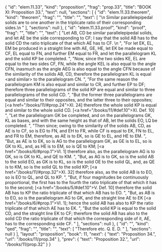 {
  "id": "elem.11.33",
  "kind": "proposition",
  "frag": "prop.33",
  "title": "BOOK XI: Proposition 33.",
  "text": null,
  "sections": [
    {
      "id": "elem.11.33.theorem",
      "kind": "theorem",
      "frag": "",
      "title": "",
      "text": [
        "\n       Similar parallelepipedal solids are to one another in the triplicate ratio of their corresponding sides.\n      "
      ],
      "sections": null
    },
    {
      "id": "elem.11.33.proof",
      "kind": "proof",
      "frag": "",
      "title": "",
      "text": [
        "Let AB, CD be similar parallelepipedal solids, and let AE be the side corresponding to CF; I say that the solid AB has to the solid CD the ratio triplicate of that which AE has to CF. \n      ",
        "For let EK, EL, EM be produced in a straight line with AE, GE, HE, let EK be made equal to CF, EL equal to FN, and further EM equal to FR, and let the parallelogram KL and the solid KP be completed. ",
        "Now, since the two sides KE, EL are equal to the two sides CF, FN, while the angle KEL is also equal to the angle CFN, inasmuch as the angle AEG is also equal to the angle CFN because of the similarity of the solids AB, CD, therefore the parallelogram KL is equal &lt;and similar&gt; to the parallelogram CN. ",
        "For the same reason the parallelogram KM is also equal and similar to CR, and further EP to DF; therefore three parallelograms of the solid KP are equal and similar to three parallelograms of the solid CD. ",
        "But the former three parallelograms are equal and similar to their opposites, and the latter three to their opposites; [<a href=\"/books/11/#prop.24\">XI. 24</a>] therefore the whole solid KP is equal and similar to the whole solid CD. [<a href=\"/books/11/#def.10\">XI. Def. 10</a>] ",
        "Let the parallelogram GK be completed, and on the parallelograms GK, KL as bases, and with the same height as that of AB, let the solids EO, LQ be completed. ",
        "Then since; owing to the similarity of the solids AB, CD, as AE is to CF, so is EG to FN, and EH to FR, while CF is equal to EK, FN to EL, and FR to EM, therefore, as AE is to EK, so is GE to EL, and HE to EM. ",
        "But, as AE is to EK, so is AG to the parallelogram GK, as GE is to EL, so is GK to KL, and, as HE is to EM, so is QE to KM; [<a href=\"/books/6/#prop.1\">VI. 1</a>] therefore also, as the parallelogram AG is to GK, so is GK to KL, and QE to KM. ",
        "But, as AG is to GK, so is the solid AB to the solid EO, as GK is to KL, so is the solid OE to the solid QL, and, as QE is to KM, so is the solid QL to the solid KP; [<a href=\"/books/11/#prop.32\">XI. 32</a>] therefore also, as the solid AB is to EO, so is EO to QL, and QL to KP. ",
        "But, if four magnitudes be continuously proportional, the first has to the fourth the ratio triplicate of that which it has to the second; [<a href=\"/books/5/#def.10\">V. Def. 10</a>] therefore the solid AB has to KP the ratio triplicate of that which AB has to EO. ",
        "But, as AB is to EO, so is the parallelogram AG to GK, and the straight line AE to EK [<a href=\"/books/6/#prop.1\">VI. 1</a>]; hence the solid AB has also to KP the ratio triplicate of that which AE has to EK. ",
        "But the solid KP is equal to the solid CD, and the straight line EK to CF; therefore the solid AB has also to the solid CD the ratio triplicate of that which the corresponding side of it, AE, has to the corresponding side CF. "
      ],
      "sections": null
    },
    {
      "id": "",
      "kind": "qed",
      "frag": "",
      "title": "",
      "text": [
        "Therefore etc. Q. E. D. "
      ],
      "sections": null
    }
  ],
  "layout": "proposition",
  "book": 11,
  "next": {
    "text": "Proposition 34.",
    "url": "/books/11/prop.34"
  },
  "prev": {
    "text": "Proposition 32.",
    "url": "/books/11/prop.32"
  }
}
